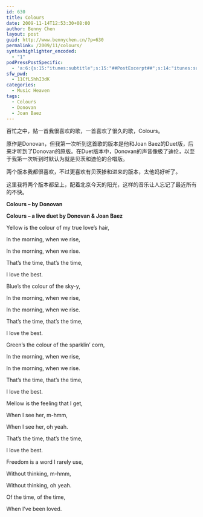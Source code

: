```yaml
---
id: 630
title: Colours
date: 2009-11-14T12:53:30+08:00
author: Benny Chen
layout: post
guid: http://www.bennychen.cn/?p=630
permalink: /2009/11/colours/
syntaxhighlighter_encoded:
  - "1"
podPressPostSpecific:
  - 'a:6:{s:15:"itunes:subtitle";s:15:"##PostExcerpt##";s:14:"itunes:summary";s:15:"##PostExcerpt##";s:15:"itunes:keywords";s:17:"##WordPressCats##";s:13:"itunes:author";s:10:"##Global##";s:15:"itunes:explicit";s:7:"Default";s:12:"itunes:block";s:7:"Default";}'
sfw_pwd:
  - 11CfLShhI3dK
categories:
  - Music Heaven
tags:
  - Colours
  - Donovan
  - Joan Baez
---
```

百忙之中，贴一首我很喜欢的歌，一首喜欢了很久的歌，Colours。

原作是Donovan，但我第一次听到这首歌的版本是他和Joan Baez的Duet版，后来才听到了Donovan的原版。在Duet版本中，Donovan的声音像极了迪伦，以至于我第一次听到时默认为就是贝茨和迪伦的合唱版。

两个版本我都很喜欢，不过更喜欢有贝茨掺和进来的版本，太他妈好听了。

这里我将两个版本都呈上，配着北京今天的阳光，这样的音乐让人忘记了最近所有的不快。

**Colours &#8211; by Donovan**
  


**Colours &#8211; a live duet by Donovan & Joan Baez**
  


Yellow is the colour of my true love&#8217;s hair,
  
In the morning, when we rise,
  
In the morning, when we rise.
  
That&#8217;s the time, that&#8217;s the time,
  
I love the best.

Blue&#8217;s the colour of the sky-y,
  
In the morning, when we rise,
  
In the morning, when we rise.
  
That&#8217;s the time, that&#8217;s the time,
  
I love the best.

Green&#8217;s the colour of the sparklin&#8217; corn,
  
In the morning, when we rise,
  
In the morning, when we rise.
  
That&#8217;s the time, that&#8217;s the time,
  
I love the best.

Mellow is the feeling that I get,
  
When I see her, m-hmm,
  
When I see her, oh yeah.
  
That&#8217;s the time, that&#8217;s the time,
  
I love the best.

Freedom is a word I rarely use,
  
Without thinking, m-hmm,
  
Without thinking, oh yeah.
  
Of the time, of the time,
  
When I&#8217;ve been loved.